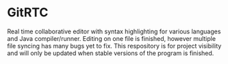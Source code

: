 # GitRTC
Real time collaborative editor with syntax highlighting for various languages and Java compiler/runner. Editing on one file is finished, however multiple file syncing has many bugs yet to fix. This respository is for project visibility and will only be updated when stable versions of the program is finished.
